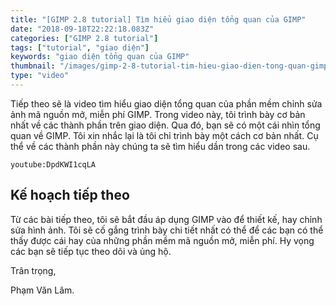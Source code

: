 ```yaml
---
title: "[GIMP 2.8 tutorial] Tìm hiểu giao diện tổng quan của GIMP"
date: "2018-09-18T22:22:18.083Z"
categories: ["GIMP 2.8 tutorial"]
tags: ["tutorial", "giao diện"]
keywords: "giao diện tổng quan của GIMP"
thumbnail: "/images/gimp-2-8-tutorial-tim-hieu-giao-dien-tong-quan-gimp.jpg"
type: "video"
---
```


Tiếp theo sẽ là video tìm hiểu giao diện tổng quan của phần mềm chỉnh sửa ảnh mã nguồn mở, miễn phí GIMP. Trong video này, tôi trình bày cơ bản nhất về các thành phần trên giao diện. Qua đó, bạn sẽ có một cái nhìn tổng quan về GIMP. Tôi xin nhắc lại là tôi chỉ trình bày một cách cơ bản nhất. Cụ thể về các thành phần này chúng ta sẽ tìm hiểu dần trong các video sau. 

`youtube:DpdKWI1cqLA`

## Kế hoạch tiếp theo

Từ các bài tiếp theo, tôi sẽ bắt đầu áp dụng GIMP vào để thiết kế, hay chỉnh sửa hình ảnh. Tôi sẽ cố gắng trình bày chi tiết nhất có thể để các bạn có thể thấy được cái hay của những phần mềm mã nguồn mở, miễn phí. Hy vọng các bạn sẽ tiếp tục theo dõi và ủng hộ.

Trân trọng,

Phạm Văn Lâm.